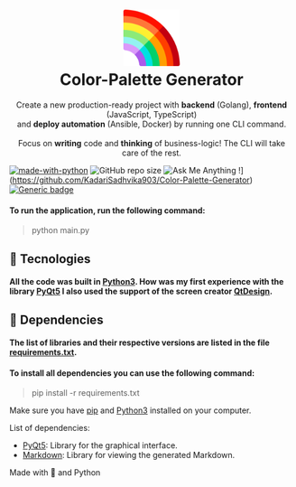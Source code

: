 <h1 align="center">
  <img src="./Images/rainbow.png" width="100px"/><br/>
   Color-Palette Generator
</h1>

<p align="center">Create a new production-ready project with <b>backend</b> (Golang), <b>frontend</b> (JavaScript, TypeScript)<br/>and <b>deploy automation</b> (Ansible, Docker) by running one CLI command.<br/><br/>Focus on <b>writing</b> code and <b>thinking</b> of business-logic! The CLI will take care of the rest.</p>

<!-- <p align="center"><a href="https://pkg.go.dev/github.com/create-go-app/cli/v2?tab=doc" target="_blank"><img src="https://img.shields.io/badge/Go-1.16+-00ADD8?style=for-the-badge&logo=go" alt="go version" /></a>&nbsp;<a href="https://gocover.io/github.com/create-go-app/cli/pkg/cgapp" target="_blank"><img src="https://img.shields.io/badge/Go_Cover-89%25-success?style=for-the-badge&logo=none" alt="go cover" /></a>&nbsp;<a href="https://goreportcard.com/report/github.com/create-go-app/cli" target="_blank"><img src="https://img.shields.io/badge/Go_report-A+-success?style=for-the-badge&logo=none" alt="go report" /></a>&nbsp;<img src="https://img.shields.io/badge/license-apache_2.0-red?style=for-the-badge&logo=none" alt="license" /></p> -->

[![made-with-python](https://img.shields.io/badge/Made%20with-Python-1f425f.svg)](https://www.python.org/)
![GitHub repo size](https://img.shields.io/github/repo-size/KadariSadhvika903/Color-Palette-Generator)
![Ask Me Anything !](https://img.shields.io/badge/Ask%20me-anything-1abc9c.svg)](https://github.com/KadariSadhvika903/Color-Palette-Generator)
[![Generic badge](https://img.shields.io/badge/<SUBJECT>-<STATUS>-<COLOR>.svg)](https://shields.io/)




<!-- [![forthebadge made-with-python](http://ForTheBadge.com/images/badges/made-with-python.svg)](https://www.python.org/) -->

#### To run the application, run the following command:
> python main.py


## 🚀 Tecnologies
#### All the code was built in [Python3](https://www.python.org/). How was my first experience with the library [PyQt5](https://pypi.org/project/PyQt5/) I also used the support of the screen creator [QtDesign](https://build-system.fman.io/qt-designer-download).

## 🔨 Dependencies
#### The list of libraries and their respective versions are listed in the file [requirements.txt](requirements.txt).
#### To install all dependencies you can use the following command:
> pip install -r requirements.txt

Make sure you have [pip](https://pypi.org/project/pip/) and [Python3](https://www.python.org/) installed on your computer.

List of dependencies:
- [PyQt5](https://pypi.org/project/PyQt5/): Library for the graphical interface.
- [Markdown](https://pypi.org/project/Markdown/): Library for viewing the generated Markdown.

Made with 💙 and Python
